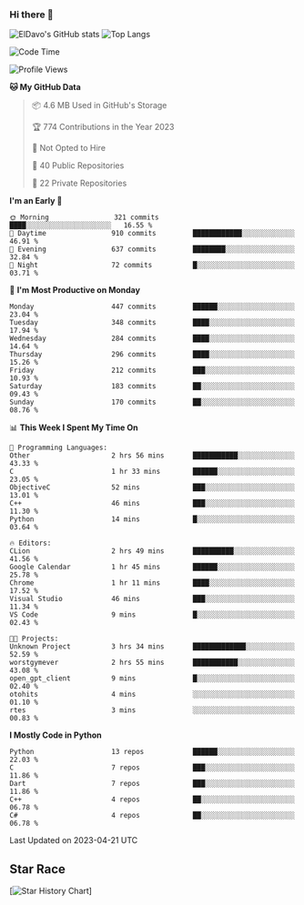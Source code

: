 ### Hi there 👋
![ElDavo's GitHub stats](https://github-readme-stats.vercel.app/api?username=ElDavoo&show_icons=true&theme=chartreuse-dark)
![Top Langs](https://github-readme-stats.vercel.app/api/top-langs/?username=ElDavoo&theme=chartreuse-dark&layout=compact)

<!--START_SECTION:waka-->
![Code Time](http://img.shields.io/badge/Code%20Time-23%20hrs%2027%20mins-blue)

![Profile Views](http://img.shields.io/badge/Profile%20Views-2-blue)

**🐱 My GitHub Data** 

> 📦 4.6 MB Used in GitHub's Storage 
 > 
> 🏆 774 Contributions in the Year 2023
 > 
> 🚫 Not Opted to Hire
 > 
> 📜 40 Public Repositories 
 > 
> 🔑 22 Private Repositories 
 > 
**I'm an Early 🐤** 

```text
🌞 Morning                321 commits         ████░░░░░░░░░░░░░░░░░░░░░   16.55 % 
🌆 Daytime                910 commits         ████████████░░░░░░░░░░░░░   46.91 % 
🌃 Evening                637 commits         ████████░░░░░░░░░░░░░░░░░   32.84 % 
🌙 Night                  72 commits          █░░░░░░░░░░░░░░░░░░░░░░░░   03.71 % 
```
📅 **I'm Most Productive on Monday** 

```text
Monday                   447 commits         ██████░░░░░░░░░░░░░░░░░░░   23.04 % 
Tuesday                  348 commits         ████░░░░░░░░░░░░░░░░░░░░░   17.94 % 
Wednesday                284 commits         ████░░░░░░░░░░░░░░░░░░░░░   14.64 % 
Thursday                 296 commits         ████░░░░░░░░░░░░░░░░░░░░░   15.26 % 
Friday                   212 commits         ███░░░░░░░░░░░░░░░░░░░░░░   10.93 % 
Saturday                 183 commits         ██░░░░░░░░░░░░░░░░░░░░░░░   09.43 % 
Sunday                   170 commits         ██░░░░░░░░░░░░░░░░░░░░░░░   08.76 % 
```


📊 **This Week I Spent My Time On** 

```text
💬 Programming Languages: 
Other                    2 hrs 56 mins       ███████████░░░░░░░░░░░░░░   43.33 % 
C                        1 hr 33 mins        ██████░░░░░░░░░░░░░░░░░░░   23.05 % 
ObjectiveC               52 mins             ███░░░░░░░░░░░░░░░░░░░░░░   13.01 % 
C++                      46 mins             ███░░░░░░░░░░░░░░░░░░░░░░   11.30 % 
Python                   14 mins             █░░░░░░░░░░░░░░░░░░░░░░░░   03.64 % 

🔥 Editors: 
CLion                    2 hrs 49 mins       ██████████░░░░░░░░░░░░░░░   41.56 % 
Google Calendar          1 hr 45 mins        ██████░░░░░░░░░░░░░░░░░░░   25.78 % 
Chrome                   1 hr 11 mins        ████░░░░░░░░░░░░░░░░░░░░░   17.52 % 
Visual Studio            46 mins             ███░░░░░░░░░░░░░░░░░░░░░░   11.34 % 
VS Code                  9 mins              █░░░░░░░░░░░░░░░░░░░░░░░░   02.43 % 

🐱‍💻 Projects: 
Unknown Project          3 hrs 34 mins       █████████████░░░░░░░░░░░░   52.59 % 
worstgymever             2 hrs 55 mins       ███████████░░░░░░░░░░░░░░   43.08 % 
open_gpt_client          9 mins              █░░░░░░░░░░░░░░░░░░░░░░░░   02.40 % 
otohits                  4 mins              ░░░░░░░░░░░░░░░░░░░░░░░░░   01.10 % 
rtes                     3 mins              ░░░░░░░░░░░░░░░░░░░░░░░░░   00.83 % 
```

**I Mostly Code in Python** 

```text
Python                   13 repos            ██████░░░░░░░░░░░░░░░░░░░   22.03 % 
C                        7 repos             ███░░░░░░░░░░░░░░░░░░░░░░   11.86 % 
Dart                     7 repos             ███░░░░░░░░░░░░░░░░░░░░░░   11.86 % 
C++                      4 repos             ██░░░░░░░░░░░░░░░░░░░░░░░   06.78 % 
C#                       4 repos             ██░░░░░░░░░░░░░░░░░░░░░░░   06.78 % 
```




 Last Updated on 2023-04-21 UTC
<!--END_SECTION:waka-->

## Star Race

[![Star History Chart](https://api.star-history.com/svg?repos=ElDavoo/WhatsApp-Crypt14-Crypt15-Decrypter,ElDavoo/TuringOS,EliteAndroidApps/WhatsApp-Crypt12-Decrypter,KnugiHK/Whatsapp-Chat-Exporter&type=Date)]
